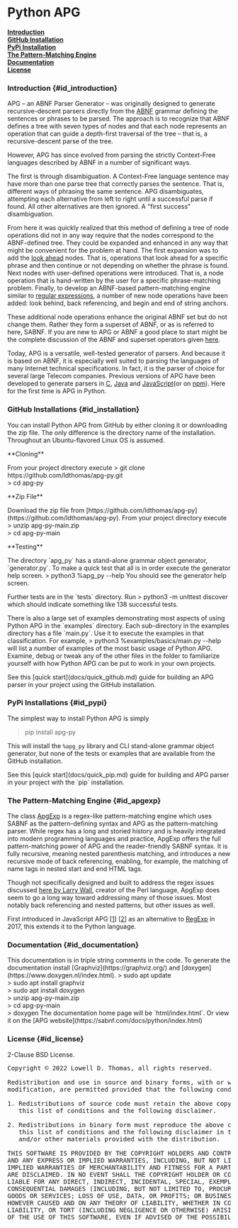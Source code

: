 # Python APG

[**Introduction**](#id_introduction)<br>
[**GitHub Installation**](#id_installation)<br>
[**PyPi Installation**](#id_pypi)<br>
[**The Pattern-Matching Engine**](#id_apgexp)<br>
[**Documentation**](#id_documentation)<br>
[**License**](#id_license)

### Introduction {#id_introduction}

APG – an ABNF Parser Generator – was originally designed to generate recursive-descent parsers directly from the
[ABNF](https://www.rfc-editor.org/rfc/rfc5234) grammar defining the sentences or phrases to be parsed.
The approach is to recognize that ABNF defines a tree with seven types of nodes and that each node represents
an operation that can guide a depth-first traversal of the tree – that is, a recursive-descent parse of the tree.

However, APG has since evolved from parsing the strictly Context-Free languages described by ABNF in a number of significant ways.

The first is through disambiguation.
A Context-Free language sentence may have more than one parse tree that correctly parses the sentence.
That is, different ways of phrasing the same sentence.
APG disambiguates, attempting each alternative from left to right until a successful parse if found.
All other alternatives are then ignored. A "first success" disambiguation.

From here it was quickly realized that this method of defining a tree of node operations did not in any way
require that the nodes correspond to the ABNF-defined tree.
They could be expanded and enhanced in any way that might be convenient for the problem at hand.
The first expansion was to add the [look ahead](https://en.wikipedia.org/wiki/Syntactic_predicate) nodes.
That is, operations that look ahead for a specific phrase and then continue or not depending on whether the phrase is found.
Next nodes with user-defined operations were introduced.
That is, a node operation that is hand-written by the user for a specific phrase-matching problem.
Finally, to develop an ABNF-based pattern-matching engine similar to
[regular expressions](https://developer.mozilla.org/en-US/docs/Web/JavaScript/Reference/Global_Objects/RegExp),
a number of new node operations have been added: look behind, back referencing, and begin and end of string anchors.

These additional node operations enhance the original ABNF set but do not change them. Rather they form a superset of ABNF, or as is referred to here, SABNF. If you are new to APG or ABNF a good place to start might be the complete discussion
of the ABNF and superset operators given [here](docs/SABNF.md).

Today, APG is a versatile, well-tested generator of parsers.
And because it is based on ABNF, it is especially well suited to parsing the languages of many Internet technical specifications.
In fact, it is the parser of choice for several large Telecom companies.
Previous versions of APG have been developed to generate parsers in
[C](https://github.com/ldthomas/apg-7.0),
[Java](https://github.com/ldthomas/apg-java)
and [JavaScript](https://github.com/ldthomas/apg-js)(or on [npm](https://www.npmjs.com/package/apg-js)).
Here for the first time is APG in Python.

### GitHub Installations {#id_installation}

You can install Python APG from GitHub by either cloning it or downloading the zip file.
The only difference is the directory name of the installation.
Throughout an Ubuntu-flavored Linux OS is assumed.

<p>**Cloning**</p>
<p>From your project directory execute
> git clone https://github.com/ldthomas/apg-py.git<br>
> cd apg-py
</p>
<p>**Zip File**</p>
<p>Download the zip file from [https://github.com/ldthomas/apg-py](https://github.com/ldthomas/apg-py).
From your project directory execute
> unzip apg-py-main.zip<br>
> cd apg-py-main
</p>
<p>
**Testing**
</p>
<p>
The directory `apg_py` has a stand-alone grammar object generator,
`generator.py`.
To make a quick test that all is in order execute the generator help screen.
> python3 %apg_py --help
You should see the generator help screen.
</p>
<p>
Further tests are in the `tests` directory. Run
> python3 -m unittest discover
which should indicate something like 138 successful tests.
</p>
<p>
There is also a large set of examples demonstrating most aspects 
of using Python APG in the `examples` directory.
Each sub-directory in the examples directory has a file `main.py`.
Use it to execute the examples in that classification. 
For example,
> python3 %examples/basics/main.py --help
will list a number of examples of the most basic usage of Python APG.
Examine, debug or tweak any of the other files in the folder to
familiarize yourself with how Python APG can be put to work in your
own projects.
</p>
<p>
See this [quick start](docs/quick_github.md) guide for building an APG parser in your project
using the GitHub installation.
</p>

### PyPi Installations {#id_pypi}

The simplest way to install Python APG is simply

> pip install apg-py

This will install the `%apg_py` library and CLI stand-alone grammar object generator,
but none of the tests or examples that are available from the GitHub installation.

<p>
See this [quick start](docs/quick_pip.md) guide for building and APG parser in
your project with the `pip` installation.
</p>

### The Pattern-Matching Engine {#id_apgexp}

The class [ApgExp](classapg__py_1_1exp_1_1exp_1_1ApgExp.html) is a regex-like pattern-matching engine which uses SABNF as the pattern-defining syntax
and APG as the pattern-matching parser.
While regex has a long and storied history and is heavily integrated into modern programming languages and practice,
ApgExp offers the full pattern-matching power of APG and the reader-friendly SABNF syntax.
It is fully recursive, meaning nested parenthesis matching, and introduces a new recursive mode of back referencing,
enabling, for example, the matching of name tags in nested start and end HTML tags.

Though not specifically designed and built to address the regex issues discussed
[here by Larry Wall](https://raku.org/archive/doc/design/apo/A05.html),
creator of the Perl language, ApgExp does seem to go a long way toward addressing many of those issues.
Most notably back referencing and nested patterns, but other issues as well.

First introduced in JavaScript APG [[1](https://github.com/ldthomas/apg-js)]
[[2](https://www.npmjs.com/package/apg-js)] as an alternative to
[RegExp](https://developer.mozilla.org/en-US/docs/Web/JavaScript/Reference/Global_Objects/RegExp) in 2017,
this extends it to the Python language.

### Documentation {#id_documentation}

<p>
This documentation is in triple string comments in the code. To generate the documentation
install [Graphviz](https://graphviz.org/) and [doxygen](https://www.doxygen.nl/index.html).
> sudo apt update<br>
> sudo apt install graphviz<br>
> sudo apt install doxygen<br>
> unzip apg-py-main.zip<br>
> cd apg-py-main<br>
> doxygen
The documentation home page will be `html/index.html`.
Or view it on the [APG website](https://sabnf.com/docs/python/index.html)
</p>

### License {#id_license}

2-Clause BSD License.

<pre>
Copyright &copy; 2022 Lowell D. Thomas, all rights reserved.

Redistribution and use in source and binary forms, with or without
modification, are permitted provided that the following conditions are met:

1. Redistributions of source code must retain the above copyright notice,
   this list of conditions and the following disclaimer.

2. Redistributions in binary form must reproduce the above copyright notice,
   this list of conditions and the following disclaimer in the documentation
   and/or other materials provided with the distribution.

THIS SOFTWARE IS PROVIDED BY THE COPYRIGHT HOLDERS AND CONTRIBUTORS "AS IS"
AND ANY EXPRESS OR IMPLIED WARRANTIES, INCLUDING, BUT NOT LIMITED TO, THE
IMPLIED WARRANTIES OF MERCHANTABILITY AND FITNESS FOR A PARTICULAR PURPOSE
ARE DISCLAIMED. IN NO EVENT SHALL THE COPYRIGHT HOLDER OR CONTRIBUTORS BE
LIABLE FOR ANY DIRECT, INDIRECT, INCIDENTAL, SPECIAL, EXEMPLARY, OR
CONSEQUENTIAL DAMAGES (INCLUDING, BUT NOT LIMITED TO, PROCUREMENT OF SUBSTITUTE
GOODS OR SERVICES; LOSS OF USE, DATA, OR PROFITS; OR BUSINESS INTERRUPTION)
HOWEVER CAUSED AND ON ANY THEORY OF LIABILITY, WHETHER IN CONTRACT, STRICT
LIABILITY, OR TORT (INCLUDING NEGLIGENCE OR OTHERWISE) ARISING IN ANY WAY OUT
OF THE USE OF THIS SOFTWARE, EVEN IF ADVISED OF THE POSSIBILITY OF SUCH DAMAGE.
</pre>
